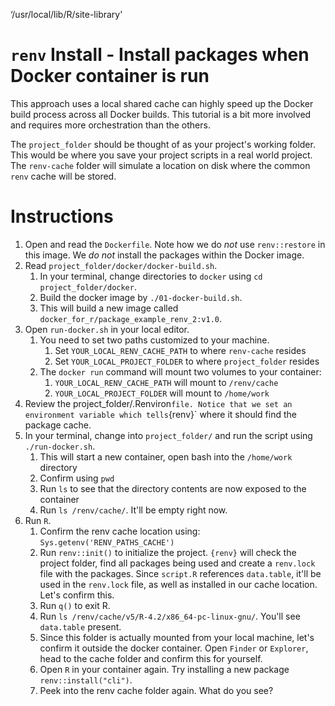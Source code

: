 ‘/usr/local/lib/R/site-library'

# `renv` Install - Install packages when Docker container is run

This approach uses a local shared cache can highly speed up the Docker build process across all Docker builds. This tutorial is a bit more involved and requires more orchestration than the others.

The `project_folder` should be thought of as your project's working folder. This would be where you save your project scripts in a real world project. The `renv-cache` folder will simulate a location on disk where the common `renv` cache will be stored.

# Instructions

1. Open and read the `Dockerfile`. Note how we do _not_ use `renv::restore` in this image. We _do not_ install the packages within the Docker image.
2. Read `project_folder/docker/docker-build.sh`.
   1. In your terminal, change directories to `docker` using `cd project_folder/docker`.
   2. Build the docker image by `./01-docker-build.sh`. 
   3. This will build a new image called `docker_for_r/package_example_renv_2:v1.0`.
3. Open `run-docker.sh` in your local editor. 
   1. You need to set two paths customized to your machine.
      1. Set `YOUR_LOCAL_RENV_CACHE_PATH` to where `renv-cache` resides
      2. Set `YOUR_LOCAL_PROJECT_FOLDER` to where `project_folder` resides
   2. The `docker run` command will mount two volumes to your container:
      1. `YOUR_LOCAL_RENV_CACHE_PATH` will mount to `/renv/cache`
      2. `YOUR_LOCAL_PROJECT_FOLDER` will mount to `/home/work`
4. Review the project_folder/.Renviron` file. Notice that we set an environment variable which tells `{renv}` where it should find the package cache.
5. In your terminal, change into `project_folder/` and run the script using `./run-docker.sh`. 
   1. This will start a new container, open bash into the `/home/work` directory
   2. Confirm using `pwd`
   3. Run `ls` to see that the directory contents are now exposed to the container
   4. Run `ls /renv/cache/`. It'll be empty right now.
6. Run `R`.
   1. Confirm the renv cache location using: `Sys.getenv('RENV_PATHS_CACHE')`
   2. Run `renv::init()` to initialize the project. `{renv}` will check the project folder, find all packages being used and create a `renv.lock` file with the packages. Since `script.R` references `data.table`, it'll be used in the `renv.lock` file, as well as installed in our cache location. Let's confirm this.
   3. Run `q()` to exit R.
   4. Run `ls /renv/cache/v5/R-4.2/x86_64-pc-linux-gnu/`. You'll see `data.table` present.
   5. Since this folder is actually mounted from your local machine, let's confirm it outside the docker container. Open `Finder` or `Explorer`, head to the cache folder and confirm this for yourself.
   6. Open `R` in your container again. Try installing a new package `renv::install("cli")`.
   7. Peek into the renv cache folder again. What do you see?